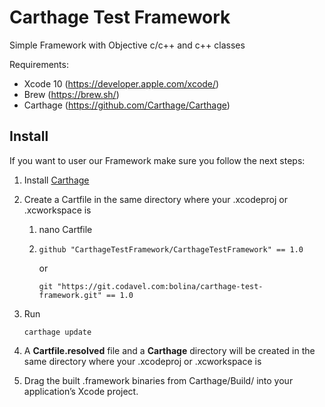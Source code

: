 # Carthage Test Framework

Simple Framework with Objective c/c++ and c++ classes

Requirements:
- Xcode 10 (https://developer.apple.com/xcode/)
- Brew (https://brew.sh/)
- Carthage (https://github.com/Carthage/Carthage)

## Install

If you want to user our Framework make sure you follow the next steps:
1. Install [Carthage](https://github.com/Carthage/Carthage#installing-carthage) 
1. Create a Cartfile in the same directory where your .xcodeproj or .xcworkspace is
    1. nano Cartfile
    1. 
        ```
        github "CarthageTestFramework/CarthageTestFramework" == 1.0
        ```
        or 
        ```
        git "https://git.codavel.com:bolina/carthage-test-framework.git" == 1.0
        ```
1. Run 
    ```
    carthage update
    ```
1. A **Cartfile.resolved** file and a **Carthage** directory will be created in the same directory where your .xcodeproj or .xcworkspace is

1. Drag the built .framework binaries from Carthage/Build/<platform> into your application’s Xcode project.



